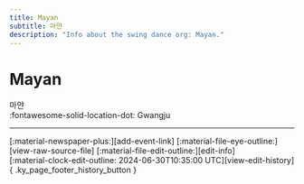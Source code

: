 ```yaml
---
title: Mayan
subtitle: 마얀
description: "Info about the swing dance org: Mayan."
---
```


# Mayan

마얀  
:fontawesome-solid-location-dot: Gwangju  


---

<div class="ky_page_footer" markdown>
<div class="ky_page_footer_trailing" markdown="span">
[:material-newspaper-plus:][add-event-link]
[:material-file-eye-outline:][view-raw-source-file]
[:material-file-edit-outline:][edit-info]
</div>
<div class="ky_page_footer_leading" markdown="span">
[:material-clock-edit-outline: 2024-06-30T10:35:00 UTC][view-edit-history]{ .ky_page_footer_history_button }
</div>
</div>

[add-event-link]: https://github.com/swingdance/events/issues/new?assignees=&labels=add+event&projects=&template=02-add_entity.yml&title=%5Bko_KR%5D%20Add%20Event%3A%20%3CName%3E&region=ko_KR&province=Gwangju&city=Gwangju&org_id=mayan "Add Event"
[view-raw-source-file]: https://github.com/swingdance/orgs/blob/main/ko_KR/mayan.json "View Raw Source File"
[edit-info]: https://github.com/swingdance/orgs/issues/new?assignees=&labels=update+org&projects=&template=03-update_entity.yml&title=%5Bko_KR%5D%20Update%20Org%3A%20Mayan&region=ko_KR&id=mayan&name=Mayan "Edit Info"

[view-edit-history]: https://github.com/swingdance/orgs/commits/main/ko_KR/mayan.json "View Edit History"
